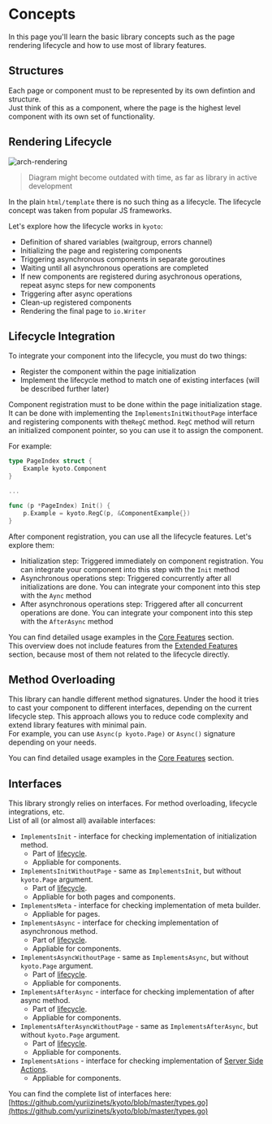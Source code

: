 # Concepts

In this page you'll learn the basic library concepts such as the page rendering lifecycle and how to use most of library features.

## Structures

Each page or component must to be represented by its own defintion and structure.  
Just think of this as a component, where the page is the highest level component with its own set of functionality.

## Rendering Lifecycle

![arch-rendering](https://i.imgur.com/72xIkzx.png)

> Diagram might become outdated with time, as far as library in active development

In the plain `html/template` there is no such thing as a lifecycle. The lifecycle concept was taken from popular JS frameworks.

Let's explore how the lifecycle works in `kyoto`:

- Definition of shared variables (waitgroup, errors channel)
- Initializing the page and registering components
- Triggering asynchronous components in separate goroutines
- Waiting until all asynchronous operations are completed
- If new components are registered during asychronous operations, repeat async steps for new components
- Triggering after async operations
- Clean-up registered components
- Rendering the final page to `io.Writer`

## Lifecycle Integration

To integrate your component into the lifecycle, you must do two things:

- Register the component within the page initialization
- Implement the lifecycle method to match one of existing interfaces (will be described further later)

Component registration must to be done within the page initialization stage. It can be done with implementing the `ImplementsInitWithoutPage` interface and registering components with the`RegC` method. `RegC` method will return an initialized component pointer, so you can use it to assign the component.

For example:

```go
type PageIndex struct {
    Example kyoto.Component
}

...

func (p *PageIndex) Init() {
    p.Example = kyoto.RegC(p, &ComponentExample{})
}
```

After component registration, you can use all the lifecycle features. Let's explore them:

- Initialization step: Triggered immediately on component registration. You can integrate your component into this step with the `Init` method
- Asynchronous operations step: Triggered concurrently after all initializations are done. You can integrate your component into this step with the `Aync` method
- After asynchronous operations step: Triggered after all concurrent operations are done. You can integrate your component into this step with the `AfterAsync` method

You can find detailed usage examples in the [Core Features](/core-features) section.  
This overview does not include features from the [Extended Features](/extended-features) section, because most of them not related to the lifecycle directly.

## Method Overloading

This library can handle different method signatures. Under the hood it tries to cast your component to different interfaces, depending on the current lifecycle step. This approach allows you to reduce code complexity and extend library features with minimal pain.  
For example, you can use `Async(p kyoto.Page)` or `Async()` signature depending on your needs.

You can find detailed usage examples in the [Core Features](/core-features) section.

## Interfaces

This library strongly relies on interfaces. For method overloading, lifecycle integrations, etc.  
List of all (or almost all) available interfaces:

- `ImplementsInit` - interface for checking implementation of initialization method.
  - Part of [lifecycle](/concepts/#rendering-lifecycle).
  - Appliable for components.
- `ImplementsInitWithoutPage` - same as `ImplementsInit`, but without `kyoto.Page` argument.
  - Part of [lifecycle](/concepts/#rendering-lifecycle).
  - Appliable for both pages and components.
- `ImplementsMeta` - interface for checking implementation of meta builder.
  - Appliable for pages.
- `ImplementsAsync` - interface for checking implementation of asynchronous method.
  - Part of [lifecycle](/concepts/#rendering-lifecycle).
  - Appliable for components.
- `ImplementsAsyncWithoutPage` - same as `ImplementsAsync`, but without `kyoto.Page` argument.
  - Part of [lifecycle](/concepts/#rendering-lifecycle).
  - Appliable for components.
- `ImplementsAfterAsync` - interface for checking implementation of after async method.
  - Part of [lifecycle](/concepts/#rendering-lifecycle).
  - Appliable for components.
- `ImplementsAfterAsyncWithoutPage` - same as `ImplementsAfterAsync`, but without `kyoto.Page` argument.
  - Part of [lifecycle](/concepts/#rendering-lifecycle).
  - Appliable for components.
- `ImplementsAtions` - interface for checking implementation of [Server Side Actions](/extended-features/#server-side-actions).
  - Appliable for components.

You can find the complete list of interfaces here:
[https://github.com/yuriizinets/kyoto/blob/master/types.go](https://github.com/yuriizinets/kyoto/blob/master/types.go)
